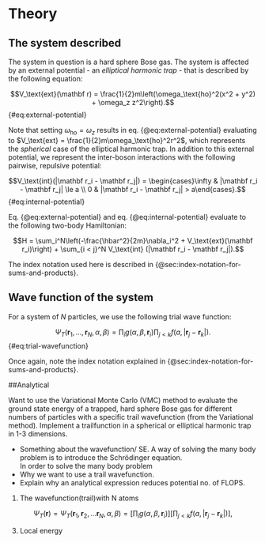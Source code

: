 # Theory

## The system described

<!-- We should describe the task at hand in the Introduction, but here we can express the details of the system in question. -->

The system in question is a hard sphere Bose gas<!-- https://www.kmaasrud.com/brain/bose-gas -->. The system is affected by an external potential - an *elliptical harmonic trap* - that is described by the following equation:

$$V_\text{ext}(\mathbf r) = \frac{1}{2}m\left(\omega_\text{ho}^2(x^2 + y^2) + \omega_z z^2\right).$$ {#eq:external-potential}

Note that setting $\omega_\text{ho} = \omega_z$ results in eq. {@eq:external-potential} evaluating to $V_\text{ext} = \frac{1}{2}m\omega_\text{ho}^2r^2$, which represents the *spherical* case of the elliptical harmonic trap. In addition to this external potential, we represent the inter-boson interactions with the following pairwise, repulsive potential:

$$V_\text{int}(|\mathbf r_i - \mathbf r_j|) = \begin{cases}\infty & |\mathbf r_i - \mathbf r_j| \le a \\ 0 & |\mathbf r_i - \mathbf r_j| > a\end{cases}.$$ {#eq:internal-potential}

Eq. {@eq:external-potential} and eq. {@eq:internal-potential} evaluate to the following two-body Hamiltonian:

$$H = \sum_i^N\left(-\frac{\hbar^2}{2m}\nabla_i^2 + V_\text{ext}(\mathbf r_i)\right) + \sum_{i < j}^N V_\text{int} (|\mathbf r_i - \mathbf r_j|).$$

The index notation used here is described in {@sec:index-notation-for-sums-and-products}.

## Wave function of the system

<!-- Some motivation for using the trial wave function is needed here. I've just written the following as a placeholder for now. -->

For a system of $N$ particles, we use the following trial wave function:

$$\Psi_T(\mathbf r_1, ..., \mathbf r_N, \alpha, \beta) = \prod_i g(\alpha, \beta, \mathbf r_i) \prod_{j < k}f(a, |\mathbf r_j - \mathbf r_k|). $$ {#eq:trial-wavefunction}

Once again, note the index notation explained in {@sec:index-notation-for-sums-and-products}.


##Analytical

<!-- rewrite!! Copied from project description -->
Want to use the Variational Monte Carlo (VMC) method to evaluate the ground state energy of a trapped, hard sphere Bose gas for different numbers of particles with a specific trail wavefunction (from the Variational method). Implement a trailfunction in a spherical or elliptical harmonic trap in 1-3 dimensions.
- Something about the wavefunction/ SE.
A way of solving the many body problem is to introduce the Schrödinger equation.  
In order to solve the many body problem
- Why we want to use a trail wavefunction.
- Explain why an analytical expression reduces potential no. of FLOPS.
1. The wavefunction(trail)with N atoms


$$\Psi_T(\mathbf{r})=\Psi_T(\mathbf{r}_1, \mathbf{r}_2, \dots \mathbf{r}_N,\alpha,\beta)
 =\left[
    \prod_i g(\alpha,\beta,\mathbf{r}_i)
 \right]
 \left[
    \prod_{j<k}f(a,|\mathbf{r}_j-\mathbf{r}_k|)
 \right], $$

3. Local energy
